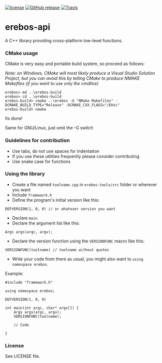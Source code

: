 [![license](https://img.shields.io/github/license/mashape/apistatus.svg)](github.com/erebos-project/erebos-api)
[![GitHub release](https://img.shields.io/github/release/erebos-project/erebos-api.svg)]()
[![Travis](https://img.shields.io/travis/erebos-project/erebos-api.svg)]()

# erebos-api
A C++ library providing cross-platform low-level functions.

### CMake usage
CMake is very easy and portable build system, so proceed as follows:

*Note: on Windows, CMake will most likely produce a Visual Studio Solution Project,
but you can avoid this by telling CMake to produce NMAKE Makefiles (if you want to use only the cmdline)*

~~~
erebos> md ..\erebos-build
erebos> cd ..\erebos-build
erebos-build> cmake ..\erebos -G "NMake Makefiles" -DCMAKE_BUILD_TYPE="Release" -DCMAKE_CXX_FLAGS="/EHsc"
erebos-build> nmake
~~~

Its done!

Same for GNU/Linux, just omit the -G switch

### Guidelines for contribution
* Use tabs, do not use spaces for indentation
* If you use these utilities frequently please consider contributing
* Use snake case for functions

### Using the library
* Create a file named `toolname.cpp` in `erebos-tools/src` folder or wherever you want
* Include `framework.h`
* Define the program's initial version like this:
```
DEFVERSION(1, 0, 0) // or whatever version you want
```
* Declare `main`
* Declare the argument list like this:
```
Args args(argc, argv);
```
* Declare the version function using the `VERSIONFUNC` macro like this:
```
VERSIONFUNC(toolname) // toolname without quotes
```
* Write your code from there as usual, you might also want to `using namespace erebos`.

Example:
```
#include "framework.h"

using namespace erebos;

DEFVERSION(1, 0, 0)

int main(int argc, char* argv[]) {
	Args args(argc, argv);
	VERSIONFUNC(toolname);

	// Code

}

```

### License
See LICENSE file.
